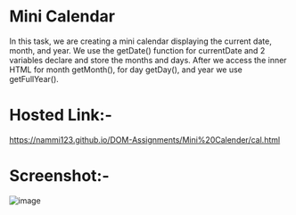 # Mini Calendar
In this task, we are creating a mini calendar displaying the current date, month, and year.
We use the getDate() function for currentDate and 2 variables declare and store the months and days.
After we access the inner HTML for month getMonth(), for day getDay(), and year we use getFullYear().

# Hosted Link:-
https://nammi123.github.io/DOM-Assignments/Mini%20Calender/cal.html

# Screenshot:-  
![image](https://github.com/nammi123/DOM-Assignments/assets/96935962/67271971-1bbc-441d-93b3-1f5f021afeb6)

